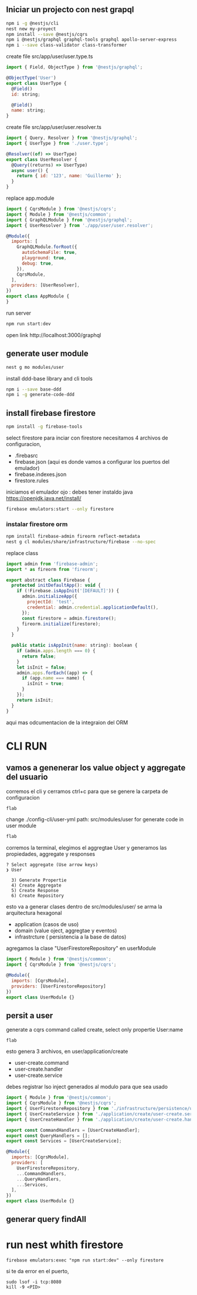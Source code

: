 ## Iniciar un projecto con nest grapql

```bash
npm i -g @nestjs/cli
nest new my-proyect
npm install --save @nestjs/cqrs
npm i @nestjs/graphql graphql-tools graphql apollo-server-express
npm i --save class-validator class-transformer
```

create file src/app/user/user.type.ts

```javascript
import { Field, ObjectType } from '@nestjs/graphql';

@ObjectType('User')
export class UserType {
  @Field()
  id: string;

  @Field()
  name: string;
}

```

create file src/app/user/user.resolver.ts

```javascript
import { Query, Resolver } from '@nestjs/graphql';
import { UserType } from './user.type';

@Resolver((of) => UserType)
export class UserResolver {
  @Query((returns) => UserType)
  async user() {
    return { id: '123', name: 'Guillermo' };
  }
}

```

replace app.module

```javascript
import { CqrsModule } from '@nestjs/cqrs';
import { Module } from '@nestjs/common';
import { GraphQLModule } from '@nestjs/graphql';
import { UserResolver } from './app/user/user.resolver';

@Module({
  imports: [
    GraphQLModule.forRoot({
      autoSchemaFile: true,
      playground: true,
      debug: true,
    }),
    CqrsModule,
  ],
  providers: [UserResolver],
})
export class AppModule {
}

```

run server

```bash
npm run start:dev
```

open link
http://localhost:3000/graphql

## generate user module

```bash
nest g mo modules/user
```

install ddd-base library and cli tools

```bash
npm i --save base-ddd
npm i -g generate-code-ddd
```

## install firebase firestore

```bash
npm install -g firebase-tools
```

select firestore para inciar con firestore necesitamos 4 archivos de configuracion,

- .firebasrc
- firebase.json (aqui es donde vamos a configurar los puertos del emulador)
- firebase.indexes.json
- firestore.rules

iniciamos el emulador ojo :  debes tener instaldo java  https://openjdk.java.net/install/

  ```bash
firebase emulators:start --only firestore
 ```

### instalar firestore orm

```bash
npm install firebase-admin fireorm reflect-metadata
nest g cl modules/share/infrastructure/firebase --no-spec
```

replace class

```javascript
import admin from 'firebase-admin';
import * as fireorm from 'fireorm';

export abstract class Firebase {
  protected initDefaultApp(): void {
    if (!Firebase.isAppInit('[DEFAULT]')) {
      admin.initializeApp({
        projectId: 'test',
        credential: admin.credential.applicationDefault(),
      });
      const firestore = admin.firestore();
      fireorm.initialize(firestore);
    }
  }

  public static isAppInit(name: string): boolean {
    if (admin.apps.length === 0) {
      return false;
    }
    let isInit = false;
    admin.apps.forEach((app) => {
      if (app.name === name) {
        isInit = true;
      }
    });
    return isInit;
  }
}

```

aqui mas odcumentacion de la integraion del ORM

# CLI RUN

## vamos a genenerar los value object y aggregate del usuario

corremos el cli y cerramos ctrl+c para que se genere la carpeta de configuracion

```bash
flab
```

change ./config-cli/user-yml path: src/modules/user for generate code in user module

```bash
flab
```

corremos la terminal, elegimos el aggregtae User y generamos las propiedades, aggregate y responses

```shell
? Select aggregate (Use arrow keys)
❯ User 

  3) Generate Propertie
  4) Create Aggregate
  5) Create Response
  6) Create Repository
```

esto va a generar clases dentro de src/modules/user/ se arma la arquitectura hexagonal

- application (casos de uso)
- domain (value oject, aggregtae y eventos)
- infrastrcture ( persistencia a la base de datos)

agregamos la clase "UserFirestoreRepository" en userModule

``` javascript
import { Module } from '@nestjs/common';
import { CqrsModule } from '@nestjs/cqrs';

@Module({
  imports: [CqrsModule],
  providers: [UserFirestoreRepository]
})
export class UserModule {}

```

## persit a user
generate a cqrs command called create, select only propertie User:name
```shell
flab
```
esto genera 3 archivos, en user/application/create
- user-create.command
- user-create.handler
- user-create.service

debes registrar lso inject generados al modulo para que sea usado
```javascript
import { Module } from '@nestjs/common';
import { CqrsModule } from '@nestjs/cqrs';
import { UserFirestoreRepository } from './infrastructure/persistence/user-firestore.repository';
import { UserCreateService } from './application/create/user-create.service';
import { UserCreateHandler } from './application/create/user-create.handler';

export const CommandHandlers = [UserCreateHandler];
export const QueryHandlers = [];
export const Services = [UserCreateService];

@Module({
  imports: [CqrsModule],
  providers: [
    UserFirestoreRepository,
    ...CommandHandlers,
    ...QueryHandlers,
    ...Services,
  ],
})
export class UserModule {}

```

## generar query findAll

# run nest whith firestore
```shell
firebase emulators:exec "npm run start:dev" --only firestore
```
si te da error en el puerto, 
```shell
sudo lsof -i tcp:8080
kill -9 <PID>
```